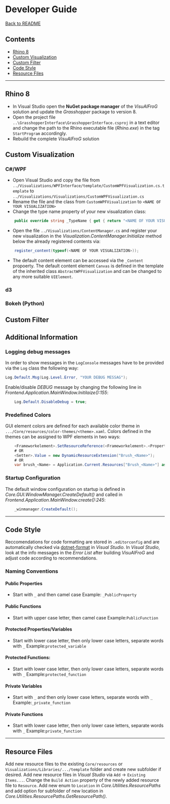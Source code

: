 # Developer Guide

[Back to README](../README.md)

<!-- TOC -->

## Contents

- [Rhino 8](#rhino-8)
- [Custom Visualization](#custom-visualization)
- [Custom Filter](#custom-filter)
- [Code Style](#code-style)
- [Resource Files](#resource-files)

<!-- /TOC -->
-----


<!-- ###################################################################### -->
## Rhino 8

- In Visual Studio open the **NuGet package manager** of the *VisuAlFroG* solution and update the *Grasshopper* package to version 8.
- Open the project file `..\GrasshopperInterface\GrasshopperInterface.csproj` in a text editor and change the path to the Rhino executable file (*Rhino.exe*) in the tag `StartProgram` accordingly.
- Rebuild the complete *VisuAlFroG* solution


<!-- ###################################################################### -->
## Custom Visualization

### C#/WPF

- Open Visual Studio and copy the file from `../Visualizations/WPFInterface/template/CustomWPFVisualization.cs.template` to `../Visualizations/Visualizations/CustomWPFVisualization.cs`
- Rename the file and the class from `CustomWPFVisualization` to `<NAME OF YOUR VISUALIZATION>`
- Change the type name property of your new visualization class:
```C#
    public override string _TypeName { get { return "<NAME OF YOUR VISUALIZATION>"; } }
```
- Open the file `../Visualizations/ContentManager.cs` and register your new visualization in the *Visualization.ContentManager.Initialize* method below the already registered contents via:
```C#
    register_content(typeof(<NAME OF YOUR VISUALIZATION>));
```
- The default content element can be accessed via the `_Content` propoerty. The default content element `Canvas` is defined in the template of the inherited class `AbstractWPFVisualization` and can be changed to any more suitable `UIElement`.
        

### d3

<TODO>

### Bokeh (Python)

<TODO>



<!-- ###################################################################### -->
## Custom Filter

<TODO>




<!-- ###################################################################### -->
## Additional Information

### Logging debug messages
In order to show messages in the `LogConsole` messages have to be provided via the `Log` class the following way:
```C#
Log.Default.Msg(Log.Level.Error, "YOUR DEBUG MESSAG");
```
Enable/disable *DEBUG* message by changing the following line in *Frontend.Application.MainWindow.Initilaize():155*:
```C#
    Log.Default.DisableDebug = true;
```

### Predefined Colors
GUI element colors are defined for each available color theme in `.../Core/resources/color-themes/<theme>.xaml`. 
Colors defined in the themes can be assigned to WPF elements in two ways:
```C#
    <Frameworkelement>.SetResourceReference(<Frameworkelement>.<PropertyName>, "Brush_<Name>");
    # OR
    <Setter>.Value = new DynamicResourceExtension("Brush_<Name>");
    # OR
    var brush_<Name> = Application.Current.Resources["Brush_<Name>"] as SolidColorBrush;
```

### Startup Configuration
The default window configuration on startup is defined in *Core.GUI.WindowManager.CreateDefault()* and called in *Frontend.Application.MainWindow.create():245*:
```C#
    _winmanager.CreateDefault();
```


-----
<!-- ###################################################################### -->
## Code Style

Reccomendations for code formatting are stored in `.editorconfig` and are automatically checked via [dotnet-format](https://github.com/dotnet/format) in *Visual Studio*. 
In *Visual Studio*, look at the info messages in the *Error List* after building *VisuAlFroG* and adjust code according to recommendations.

### Naming Conventions

#### Public Properties
- Start with `_` and then camel case 
Example: `_PublicProperty`
#### Public Functions
- Start with upper case letter, then camel case 
Example:`PublicFunction`

#### Protected Properties/Variables
- Start with lower case letter, then only lower case letters, separate words with `_` 
Example:`protected_variable`
#### Protected Functions:
- Start with lower case letter, then only lower case letters, separate words with `_` 
Example:`protected_function`

#### Private Variables
- Start with `_` and then only lower case letters, separate words with `_` 
Example:`_private_function`
#### Private Functions
- Start with lower case letter, then only lower case letters, separate words with `_` 
Example:`private_function`


-----
<!-- ###################################################################### -->
## Resource Files

Add new resource files to the existing `Core/resources` or `Visualizations/Libraries/.../template` folder and create new subfolder if desired. 
Add new resource files in *Visual Studio* via `Add` -> `Existing Items...`. 
Change the `Build Action` property of the newly added resource file to `Resource`.
Add new enum to `Location` in *Core.Utilities.ResourcePaths* and add option for subfolder of new location in *Core.Utilities.ResourcePaths.GetResourcePath()*.


<!-- ###################################################################### -->
